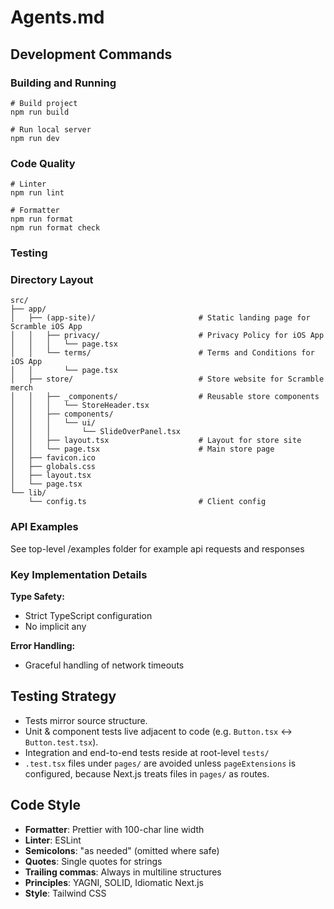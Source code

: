 # Agents.md

## Development Commands

### Building and Running

```
# Build project
npm run build

# Run local server
npm run dev
```

### Code Quality

```
# Linter
npm run lint

# Formatter
npm run format
npm run format check
```

### Testing

### Directory Layout

```
src/
├── app/
│   ├── (app-site)/                       # Static landing page for Scramble iOS App
│   │   ├── privacy/                      # Privacy Policy for iOS App
│   │   │   └── page.tsx
│   │   └── terms/                        # Terms and Conditions for iOS App
│   │       └── page.tsx
│   ├── store/                            # Store website for Scramble merch
│   │   ├── _components/                  # Reusable store components
│   │   │   └── StoreHeader.tsx
│   │   ├── components/
│   │   │   └── ui/
│   │   │       └── SlideOverPanel.tsx
│   │   ├── layout.tsx                    # Layout for store site
│   │   └── page.tsx                      # Main store page
│   ├── favicon.ico
│   ├── globals.css
│   ├── layout.tsx
│   └── page.tsx
└── lib/
    └── config.ts                         # Client config

```

### API Examples

See top-level /examples folder for example api requests and responses

### Key Implementation Details

**Type Safety:**

- Strict TypeScript configuration
- No implicit any

**Error Handling:**

- Graceful handling of network timeouts

## Testing Strategy

- Tests mirror source structure.
- Unit & component tests live adjacent to code (e.g. `Button.tsx` ↔ `Button.test.tsx`).
- Integration and end-to-end tests reside at root-level `tests/`
- `.test.tsx` files under `pages/` are avoided unless `pageExtensions` is configured, because Next.js treats files in `pages/` as routes.

## Code Style

- **Formatter**: Prettier with 100-char line width
- **Linter**: ESLint
- **Semicolons**: "as needed" (omitted where safe)
- **Quotes**: Single quotes for strings
- **Trailing commas**: Always in multiline structures
- **Principles**: YAGNI, SOLID, Idiomatic Next.js
- **Style**: Tailwind CSS
